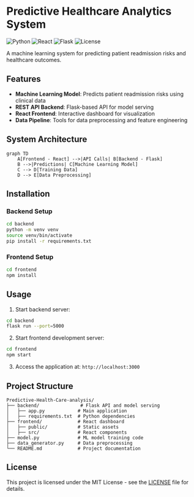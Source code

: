 # Predictive Healthcare Analytics System

![Python](https://img.shields.io/badge/python-3.9+-blue.svg)
![React](https://img.shields.io/badge/react-18.2+-61DAFB.svg)
![Flask](https://img.shields.io/badge/flask-2.3+-000000.svg)
![License](https://img.shields.io/badge/license-MIT-green.svg)

A machine learning system for predicting patient readmission risks and healthcare outcomes.

## Features

- **Machine Learning Model**: Predicts patient readmission risks using clinical data
- **REST API Backend**: Flask-based API for model serving
- **React Frontend**: Interactive dashboard for visualization
- **Data Pipeline**: Tools for data preprocessing and feature engineering

## System Architecture

```mermaid
graph TD
    A[Frontend - React] -->|API Calls| B[Backend - Flask]
    B -->|Predictions| C[Machine Learning Model]
    C --> D[Training Data]
    D --> E[Data Preprocessing]
```

## Installation

### Backend Setup
```bash
cd backend
python -m venv venv
source venv/bin/activate
pip install -r requirements.txt
```

### Frontend Setup
```bash
cd frontend
npm install
```

## Usage

1. Start backend server:
```bash
cd backend
flask run --port=5000
```

2. Start frontend development server:
```bash
cd frontend
npm start
```

3. Access the application at: `http://localhost:3000`

## Project Structure

```
Predictive-Health-Care-analysis/
├── backend/               # Flask API and model serving
│   ├── app.py            # Main application
│   ├── requirements.txt  # Python dependencies
├── frontend/             # React dashboard
│   ├── public/           # Static assets
│   ├── src/              # React components
├── model.py              # ML model training code
├── data_generator.py     # Data preprocessing
└── README.md             # Project documentation
```

## License

This project is licensed under the MIT License - see the [LICENSE](LICENSE) file for details.
